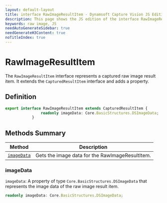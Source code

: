 ```yaml
---
layout: default-layout
title: interface RawImageResultItem - Dynamsoft Capture Vision JS Edition API Reference
description: This page shows the JS edition of the interface RawImageResultItem in Dynamsoft Capture Vision Router Module.
keywords: raw image, JS
needAutoGenerateSidebar: true
needGenerateH3Content: true
noTitleIndex: true
---
```


# RawImageResultItem

The `RawImageResultItem` interface represents a captured raw image result item. It extends the `CapturedResultItem` interface and adds a property.

## Definition

```ts
export interface RawImageResultItem extends CapturedResultItem {
                readonly imageData: Core.BasicStructures.DSImageData;
            }
```

## Methods Summary

| Method                          | Description                                      |
| ------------------------------- | ------------------------------------------------ |
| [`imageData`](#imagedata) | Gets the image data for the RawImageResultItem. |

### imageData

`imageData`: A property of type `Core.BasicStructures.DSImageData` that represents the image data of the raw image result item.

```ts
readonly imageData: Core.BasicStructures.DSImageData;
```